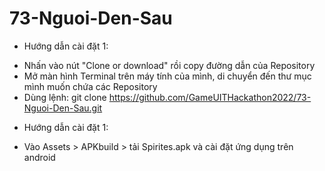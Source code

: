 # 73-Nguoi-Den-Sau
- Hướng dẫn cài đặt 1:
+ Nhấn vào nút "Clone or download" rồi copy đường dẫn của Repository
+ Mở màn hình Terminal trên máy tính của mình, di chuyển đến thư mục mình muốn chứa các Repository
+ Dùng lệnh: git clone https://github.com/GameUITHackathon2022/73-Nguoi-Den-Sau.git
- Hướng dẫn cài đặt 1:
+ Vào Assets > APKbuild > tải Spirites.apk và cài đặt ứng dụng trên android
